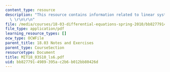 ```yaml
---
content_type: resource
description: "This resource contains information related to linear systems of ODE's.\
  \ \r\n\r\n"
file: /media/courses/18-03-differential-equations-spring-2010/bb8277914989395ac2b6b012bb80426d_MIT18_03S10_ls6.pdf
file_type: application/pdf
learning_resource_types: []
ocw_type: OCWFile
parent_title: 18.03 Notes and Exercises
parent_type: CourseSection
resourcetype: Document
title: MIT18_03S10_ls6.pdf
uid: bb827791-4989-395a-c2b6-b012bb80426d
---
```

